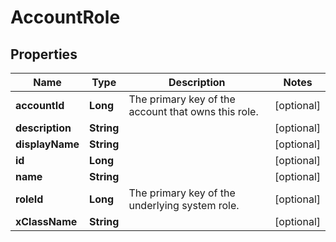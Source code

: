 # AccountRole

## Properties
Name | Type | Description | Notes
------------ | ------------- | ------------- | -------------
**accountId** | **Long** | The primary key of the account that owns this role. |  [optional]
**description** | **String** |  |  [optional]
**displayName** | **String** |  |  [optional]
**id** | **Long** |  |  [optional]
**name** | **String** |  |  [optional]
**roleId** | **Long** | The primary key of the underlying system role. |  [optional]
**xClassName** | **String** |  |  [optional]
